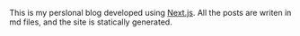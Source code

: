 This is my perslonal blog developed using [Next.js](https://nextjs.org).
All the posts are writen in md files, and the site is statically generated.